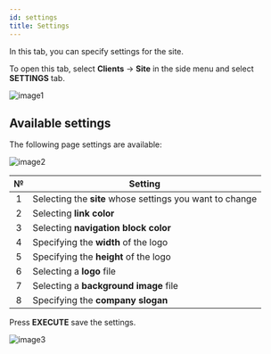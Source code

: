 ```yaml
---
id: settings
title: Settings
---
```


In this tab, you can specify settings for the site.

To open this tab, select **Clients** → **Site** in the side menu and select **SETTINGS** tab.

![image1](/img/en/admin_site_settings/image1.png)

## Available settings

The following page settings are available:

![image2](/img/en/admin_site_settings/image2.png)

|  №  | Setting |
| :-: | ------- |
| 1 | Selecting the **site** whose settings you want to change  |
| 2 | Selecting **link color** |
| 3 | Selecting **navigation block color** |
| 4 | Specifying the **width** of the logo |
| 5 | Specifying the **height** of the logo |
| 6 | Selecting a **logo** file |
| 7 | Selecting a **background image** file |
| 8 | Specifying the **company slogan** |

Press **EXECUTE** save the settings.

![image3](/img/en/admin_site_settings/image3.png)
